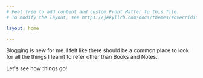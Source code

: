 ```yaml
---
# Feel free to add content and custom Front Matter to this file.
# To modify the layout, see https://jekyllrb.com/docs/themes/#overriding-theme-defaults

layout: home

---
```


Blogging is new for me. I felt like there should be a common place to look for all the things I learnt to refer other than Books and Notes. 

Let's see how things go!